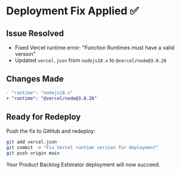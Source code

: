 # Deployment Fix Applied ✅

## Issue Resolved
- Fixed Vercel runtime error: "Function Runtimes must have a valid version"
- Updated `vercel.json` from `nodejs18.x` to `@vercel/node@3.0.26`

## Changes Made
```diff
- "runtime": "nodejs18.x"
+ "runtime": "@vercel/node@3.0.26"
```

## Ready for Redeploy
Push the fix to GitHub and redeploy:
```bash
git add vercel.json
git commit -m "Fix Vercel runtime version for deployment"
git push origin main
```

Your Product Backlog Estimator deployment will now succeed.
